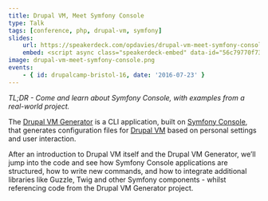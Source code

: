 ```yaml
---
title: Drupal VM, Meet Symfony Console
type: Talk
tags: [conference, php, drupal-vm, symfony]
slides:
    url: https://speakerdeck.com/opdavies/drupal-vm-meet-symfony-console
    embed: <script async class="speakerdeck-embed" data-id="56c79770f73f4e47a542a30243437c49" data-ratio="1.37081659973226" src="//speakerdeck.com/assets/embed.js"></script>
image: drupal-vm-meet-symfony-console.png
events:
    - { id: drupalcamp-bristol-16, date: '2016-07-23' }
---
```

_TL;DR - Come and learn about Symfony Console, with examples from a real-world project._

The [Drupal VM Generator][2] is a CLI application, built on [Symfony Console][0], that generates configuration files for [Drupal VM][1] based on personal settings and user interaction.

After an introduction to Drupal VM itself and the Drupal VM Generator, we’ll jump into the code and see how Symfony Console applications are structured, how to write new commands, and how to integrate additional libraries like Guzzle, Twig and other Symfony components - whilst referencing code from the Drupal VM Generator project.

[0]: http://symfony.com/doc/current/components/console/introduction.html
[1]: https://www.drupalvm.com
[2]: https://www.drupalvmgenerator.com
